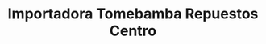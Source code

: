---
title: "Importadora Tomebamba Repuestos Centro"
url: /cuenca/importadora-tomebamba-repuestos-centro/
shop: piezas de automóviles
---